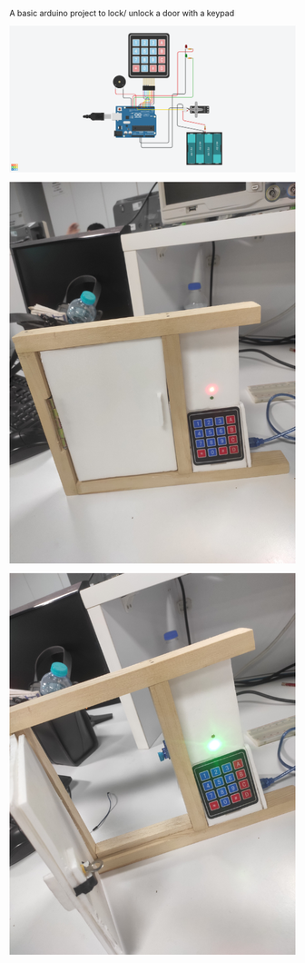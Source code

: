 A basic arduino project to lock/ unlock a door with a keypad

![Tinkercad](/Numpad2.png)

![Door Locked](/IMG_20240508_111357.jpg)

![Door Unlocked](/IMG_20240508_111406.jpg)

